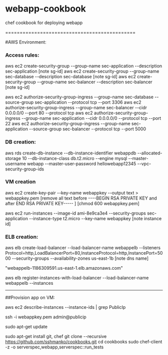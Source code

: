 # webapp-cookbook
chef cookbook for deploying webapp

=============================================

#AWS Environment:

### Access rules:
aws ec2 create-security-group --group-name sec-application --description sec-application
[note sg-id]
aws ec2 create-security-group --group-name sec-database --description sec-database
[note sg-id]
aws ec2 create-security-group --group-name sec-balancer --description sec-balancer
[note sg-id]

aws ec2 authorize-security-group-ingress  --group-name sec-database --source-group sec-application --protocol tcp  --port 3306
aws ec2 authorize-security-group-ingress --group-name sec-balancer --cidr 0.0.0.0/0 --port 80 --protocol tcp
aws ec2 authorize-security-group-ingress --group-name sec-application --cidr 0.0.0.0/0 --protocol tcp  --port 22
aws ec2 authorize-security-group-ingress --group-name sec-application --source-group sec-balancer --protocol tcp  --port 5000

### DB creation:
aws rds create-db-instance --db-instance-identifier webappdb --allocated-storage 10 --db-instance-class db.t2.micro --engine mysql --master-username webapp --master-user-password hellowebapp12345  --vpc-security-group-ids <sg-id of sec-database>

### VM creation
aws ec2 create-key-pair --key-name webappkey --output text > webappkey.pem
[remove all text before ----BEGIN RSA PRIVATE KEY  and after END RSA PRIVATE KEY----- ]
[chmod 600 webappkey.pem]

aws ec2 run-instances --image-id ami-8e9ca3e4 --security-groups sec-application --instance-type t2.micro --key-name webappkey
[note instance id]

### ELB creation:
aws elb create-load-balancer --load-balancer-name webappelb --listeners Protocol=http,LoadBalancerPort=80,InstanceProtocol=http,InstancePort=5000 --security-groups <sg-id of sec-balancer> --availability-zones us-east-1b
[note dns name]

"webappelb-1186309591.us-east-1.elb.amazonaws.com"

aws elb register-instances-with-load-balancer --load-balancer-name webappelb --instances <instance id>

----

##Provision app on VM:

aws ec2 describe-instances --instance-ids <instance id> | grep PublicIp

ssh -i webappkey.pem admin@publicip

sudo apt-get update

sudo apt-get install git, chef
git clone --recursive https://github.com/sshmanko/cookbooks.git
cd cookbooks
sudo chef-client -z -o serverspec,webapp,serverspec::run_tests
